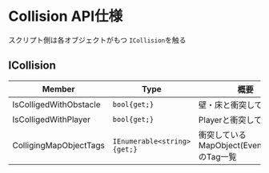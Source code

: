 # Collision API仕様
スクリプト側は各オブジェクトがもつ `ICollision`を触る
## ICollision
| Member | Type | 概要 |
| --- | --- | --- |
| IsColligedWithObstacle | ```bool{get;}``` | 壁・床と衝突しているか | 
| IsColligedWithPlayer | ```bool{get;}``` | Playerと衝突しているか | 
| ColligingMapObjectTags | ```IEnumerable<string>{get;}``` | 衝突しているMapObject(EventObject)のTag一覧 |  